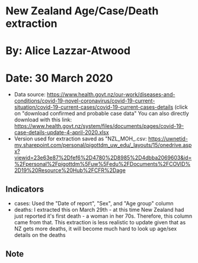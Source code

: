 # New Zealand Age/Case/Death extraction
# By: Alice Lazzar-Atwood
# Date: 30 March 2020

* Data source: https://www.health.govt.nz/our-work/diseases-and-conditions/covid-19-novel-coronavirus/covid-19-current-situation/covid-19-current-cases/covid-19-current-cases-details (click on "download confirmed and probable case data"
		You can also directly download with this link: https://www.health.govt.nz/system/files/documents/pages/covid-19-case-details-update-4-april-2020.xlsx
* Version used for extraction saved as "NZL_MOH_<date>.csv: https://uwnetid-my.sharepoint.com/personal/pigottdm_uw_edu/_layouts/15/onedrive.aspx?viewid=23e63e87%2Dfef6%2D4780%2D8985%2D4dbba2069603&id=%2Fpersonal%2Fpigottdm%5Fuw%5Fedu%2FDocuments%2FCOVID%2D19%20Resource%20Hub%2FCFR%2Dage

## Indicators

* cases: Used the "Date of report", "Sex", and "Age group" column
* deaths: I extracted this on March 29th - at this time New Zealand had just reported it's first death - a woman in her 70s. Therefore, this column came from that. This extraction is less realistic to update given that as NZ gets more deaths, it will become much hard to look up age/sex details on the deaths

## Note

